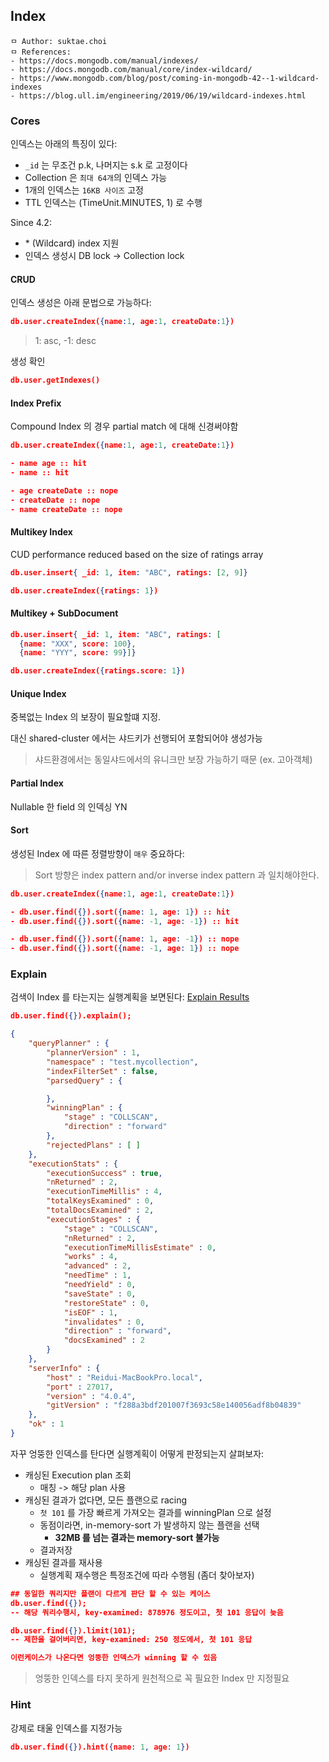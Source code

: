 ## Index

```
ㅁ Author: suktae.choi
ㅁ References:
- https://docs.mongodb.com/manual/indexes/
- https://docs.mongodb.com/manual/core/index-wildcard/
- https://www.mongodb.com/blog/post/coming-in-mongodb-42--1-wildcard-indexes
- https://blog.ull.im/engineering/2019/06/19/wildcard-indexes.html
```

### Cores

인덱스는 아래의 특징이 있다:

- `_id` 는 무조건 p.k, 나머지는 s.k 로 고정이다
- Collection 은 `최대 64개`의 인덱스 가능
- 1개의 인덱스는 `16KB 사이즈` 고정
- TTL 인덱스는 (TimeUnit.MINUTES, 1) 로 수행

Since 4.2:

- \* (Wildcard) index 지원
- 인덱스 생성시 DB lock -> Collection lock

#### CRUD

인덱스 생성은 아래 문법으로 가능하다:

```json
db.user.createIndex({name:1, age:1, createDate:1})
```

> 1: asc, -1: desc

생성 확인

```json
db.user.getIndexes()
```

#### Index Prefix

Compound Index 의 경우 partial match 에 대해 신경써야함

```json
db.user.createIndex({name:1, age:1, createDate:1})

- name age :: hit
- name :: hit

- age createDate :: nope
- createDate :: nope
- name createDate :: nope
```

#### Multikey Index

CUD performance reduced based on the size of ratings array

```json
db.user.insert{ _id: 1, item: "ABC", ratings: [2, 9]}

db.user.createIndex({ratings: 1})
```

#### Multikey + SubDocument

```json
db.user.insert{ _id: 1, item: "ABC", ratings: [
  {name: "XXX", score: 100},
  {name: "YYY", score: 99}]}

db.user.createIndex({ratings.score: 1})
```

#### Unique Index

중복없는 Index 의 보장이 필요할떄 지정.

대신 shared-cluster 에서는 샤드키가 선행되어 포함되어야 생성가능

> 샤드환경에서는 동일샤드에서의 유니크만 보장 가능하기 때문 (ex. 고아객체)

#### Partial Index

Nullable 한 field 의 인덱싱 YN

#### Sort

생성된 Index 에 따른 정렬방향이 `매우` 중요하다:

> Sort 방향은 index pattern and/or inverse index pattern 과 일치해야한다.

```json
db.user.createIndex({name:1, age:1, createDate:1})

- db.user.find({}).sort({name: 1, age: 1}) :: hit
- db.user.find({}).sort({name: -1, age: -1}) :: hit

- db.user.find({}).sort({name: 1, age: -1}) :: nope
- db.user.find({}).sort({name: -1, age: 1}) :: nope
```

### Explain

검색이 Index 를 타는지는 실행계획을 보면된다: [Explain Results](https://docs.mongodb.com/manual/reference/explain-results/)

```json
db.user.find({}).explain();

{
	"queryPlanner" : {
		"plannerVersion" : 1,
		"namespace" : "test.mycollection",
		"indexFilterSet" : false,
		"parsedQuery" : {

		},
		"winningPlan" : {
			"stage" : "COLLSCAN",
			"direction" : "forward"
		},
		"rejectedPlans" : [ ]
	},
	"executionStats" : {
		"executionSuccess" : true,
		"nReturned" : 2,
		"executionTimeMillis" : 4,
		"totalKeysExamined" : 0,
		"totalDocsExamined" : 2,
		"executionStages" : {
			"stage" : "COLLSCAN",
			"nReturned" : 2,
			"executionTimeMillisEstimate" : 0,
			"works" : 4,
			"advanced" : 2,
			"needTime" : 1,
			"needYield" : 0,
			"saveState" : 0,
			"restoreState" : 0,
			"isEOF" : 1,
			"invalidates" : 0,
			"direction" : "forward",
			"docsExamined" : 2
		}
	},
	"serverInfo" : {
		"host" : "Reidui-MacBookPro.local",
		"port" : 27017,
		"version" : "4.0.4",
		"gitVersion" : "f288a3bdf201007f3693c58e140056adf8b04839"
	},
	"ok" : 1
}
```

자꾸 엉뚱한 인덱스를 탄다면 실행계획이 어떻게 판정되는지 살펴보자:

- 캐싱된 Execution plan 조회
  - 매칭 -> 해당 plan 사용
- 캐싱된 결과가 없다면, 모든 플랜으로 racing
  - `첫 101` 를 가장 빠르게 가져오는 결과를 winningPlan 으로 설정
  - 동점이라면, in-memory-sort 가 발생하지 않는 플랜을 선택
    - **32MB 를 넘는 결과는 memory-sort 불가능**
  - 결과저장
- 캐싱된 결과를 재사용
  - 실행계획 재수행은 특정조건에 따라 수행됨 (좀더 찾아보자)

```json
## 동일한 쿼리지만 플랜이 다르게 판단 할 수 있는 케이스
db.user.find({});
-- 해당 쿼리수행시, key-examined: 878976 정도이고, 첫 101 응답이 늦음

db.user.find({}).limit(101);
-- 제한을 걸어버리면, key-examined: 250 정도에서, 첫 101 응답

이런케이스가 나온다면 엉뚱한 인덱스가 winning 할 수 있음
```

> 엉뚱한 인덱스를 타지 못하게 원천적으로 꼭 필요한 Index 만 지정필요

### Hint

강제로 태울 인덱스를 지정가능

```json
db.user.find({}).hint({name: 1, age: 1})
```
